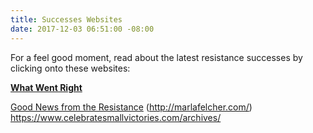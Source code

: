 ```yaml
---
title: Successes Websites
date: 2017-12-03 06:51:00 -08:00
---
```


For a feel good moment, read about the latest resistance successes by clicking onto these websites:

[**What Went Right**](https://whatwentright.org/) 

[Good News from the Resistance](http://marlafelcher.com/) (http://marlafelcher.com/)
https://www.celebratesmallvictories.com/archives/